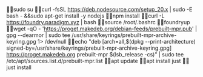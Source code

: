 
👨‍💻sudo su
👨‍💻curl -fsSL https://deb.nodesource.com/setup_20.x | sudo -E bash - &&sudo apt-get install -y nodejs
👨‍💻npm install
👨‍💻curl -L https://foundry.paradigm.xyz | bash
👨‍💻source /root/.bashrc
👨‍💻foundryup
👨‍💻wget -qO - 'https://proget.makedeb.org/debian-feeds/prebuilt-mpr.pub' | gpg --dearmor | sudo tee /usr/share/keyrings/prebuilt-mpr-archive-keyring.gpg 1> /dev/null
👨‍💻echo "deb [arch=all,$(dpkg --print-architecture) signed-by=/usr/share/keyrings/prebuilt-mpr-archive-keyring.gpg] https://proget.makedeb.org prebuilt-mpr $(lsb_release -cs)" | sudo tee /etc/apt/sources.list.d/prebuilt-mpr.list
👨‍💻apt update
👨‍💻apt install just
👨‍💻just install
